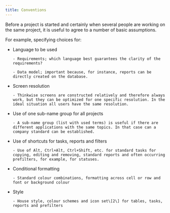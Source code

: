 ```yaml
---
title: Conventions
---
```


Before a project is started and certainly when several people are working on the same project, it is useful to agree to a number of basic assumptions.

For example, specifying choices for:

- Language to be used
    
      - Requirements; which language best guarantees the clarity of the requirements?
    
      - Data model; important because, for instance, reports can be directly created on the database.

- Screen resolution
    
      - Thinkwise screens are constructed relatively and therefore always work, but they can be optimized for one specific resolution. In the ideal situation all users have the same resolution.

- Use of one sub-name group for all projects
    
      - A sub-name group (list with used terms) is useful if there are different applications with the same topics. In that case can a company standard can be established.

- Use of shortcuts for tasks, reports and filters
    
      - Use of Alt, Ctrl+Alt, Ctrl+Shift, etc. for standard tasks for copying, editing and removing, standard reports and often occurring prefilters, for example, for statuses.

- Conditional formatting
    
      - Standard colour combinations, formatting across cell or row and font or background colour

- Style
    
      - House style, colour schemes and icon set\[2\] for tables, tasks, reports and prefilters